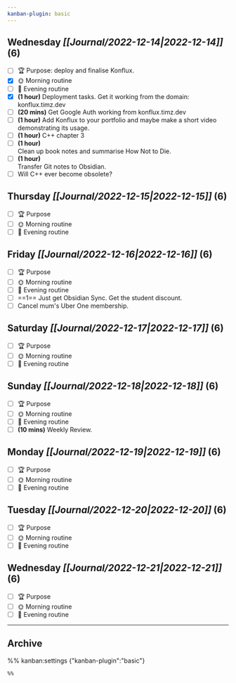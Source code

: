 ```yaml
---
kanban-plugin: basic
---
```


## **Wednesday** *[[Journal/2022-12-14|2022-12-14]]* (6)

- [ ] 🏆 Purpose: deploy and finalise Konflux.
- [x] 🌞 Morning routine
- [ ] 🌙 Evening routine
- [x] **(1 hour)** Deployment tasks. Get it working from the domain: konflux.timz.dev
- [ ] **(20 mins)** Get Google Auth working from konflux.timz.dev
- [ ] **(1 hour)** Add Konflux to your portfolio and maybe make a short video demonstrating its usage.
- [ ] **(1 hour)** C++ chapter 3
- [ ] **(1 hour)**<br>Clean up book notes and summarise How Not to Die.
- [ ] **(1 hour)**<br>Transfer Git notes to Obsidian.
- [ ] Will C++ ever become obsolete?

## **Thursday** *[[Journal/2022-12-15|2022-12-15]]* (6)

- [ ] 🏆 Purpose
- [ ] 🌞 Morning routine
- [ ] 🌙 Evening routine

## **Friday** *[[Journal/2022-12-16|2022-12-16]]* (6)

- [ ] 🏆 Purpose
- [ ] 🌞 Morning routine
- [ ] 🌙 Evening routine
- [ ] ==1== Just get Obsidian Sync. Get the student discount.
- [ ] Cancel mum's Uber One membership.

## **Saturday** *[[Journal/2022-12-17|2022-12-17]]* (6)

- [ ] 🏆 Purpose
- [ ] 🌞 Morning routine
- [ ] 🌙 Evening routine

## **Sunday** *[[Journal/2022-12-18|2022-12-18]]* (6)

- [ ] 🏆 Purpose
- [ ] 🌞 Morning routine
- [ ] 🌙 Evening routine
- [ ] **(10 mins)** Weekly Review.

## **Monday** *[[Journal/2022-12-19|2022-12-19]]* (6)

- [ ] 🏆 Purpose
- [ ] 🌞 Morning routine
- [ ] 🌙 Evening routine

## **Tuesday** *[[Journal/2022-12-20|2022-12-20]]* (6)

- [ ] 🏆 Purpose
- [ ] 🌞 Morning routine
- [ ] 🌙 Evening routine

## **Wednesday** *[[Journal/2022-12-21|2022-12-21]]* (6)

- [ ] 🏆 Purpose
- [ ] 🌞 Morning routine
- [ ] 🌙 Evening routine

***

## Archive



%% kanban:settings
{"kanban-plugin":"basic"}
```
%%
